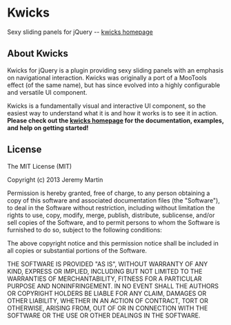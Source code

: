 # Kwicks

Sexy sliding panels for jQuery -- [kwicks homepage](http://devsmash.com/projects/kwicks)

## About Kwicks

Kwicks for jQuery is a plugin providing sexy sliding panels with an emphasis on navigational interaction. Kwicks was
originally a port of a MooTools effect (of the same name), but has since evolved into a highly configurable and versatile
UI component.

Kwicks is a fundamentally visual and interactive UI component, so the easiest way to understand what it is and how it 
works is to see it in action.  **Please check out the [kwicks homepage](http://devsmash.com/projects/kwicks) for the
documentation, examples, and help on getting started!**

## License 

The MIT License (MIT)

Copyright (c) 2013 Jeremy Martin

Permission is hereby granted, free of charge, to any person obtaining a copy of this software and associated documentation files (the "Software"), to deal in the Software without restriction, including without limitation the rights to use, copy, modify, merge, publish, distribute, sublicense, and/or sell copies of the Software, and to permit persons to whom the Software is furnished to do so, subject to the following conditions:

The above copyright notice and this permission notice shall be included in all copies or substantial portions of the Software.

THE SOFTWARE IS PROVIDED "AS IS", WITHOUT WARRANTY OF ANY KIND, EXPRESS OR IMPLIED, INCLUDING BUT NOT LIMITED TO THE WARRANTIES OF MERCHANTABILITY, FITNESS FOR A PARTICULAR PURPOSE AND NONINFRINGEMENT. IN NO EVENT SHALL THE AUTHORS OR COPYRIGHT HOLDERS BE LIABLE FOR ANY CLAIM, DAMAGES OR OTHER LIABILITY, WHETHER IN AN ACTION OF CONTRACT, TORT OR OTHERWISE, ARISING FROM, OUT OF OR IN CONNECTION WITH THE SOFTWARE OR THE USE OR OTHER DEALINGS IN THE SOFTWARE.
